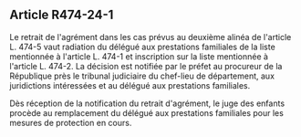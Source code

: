 ## Article R474-24-1

Le retrait de l'agrément dans les cas prévus au deuxième alinéa de l'article L. 474-5 vaut radiation du délégué
aux prestations familiales de la liste mentionnée à l'article L. 474-1 et inscription sur la liste mentionnée
à l'article L. 474-2. La décision est notifiée par le préfet au procureur de la République près le tribunal
judiciaire du chef-lieu de département, aux juridictions intéressées et au délégué aux prestations familiales.

Dès réception de la notification du retrait d'agrément, le juge des enfants procède au remplacement du
délégué aux prestations familiales pour les mesures de protection en cours.

